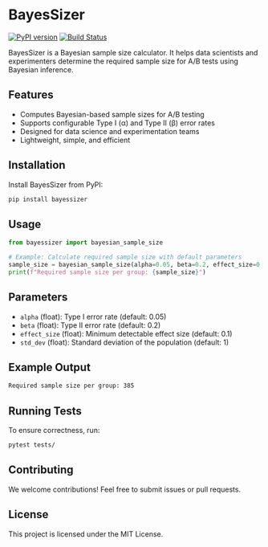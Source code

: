 # BayesSizer

[![PyPI version](https://badge.fury.io/py/bayessizer.svg)](https://pypi.org/project/bayes-sizer/)
[![Build Status](https://github.com/allanbutler/bayes-sizer/actions/workflows/tests.yml/badge.svg)](https://github.com/allanbutler/bayes-sizer)

BayesSizer is a Bayesian sample size calculator. It helps data scientists and experimenters determine the required sample size for A/B tests using Bayesian inference.

## Features
- Computes Bayesian-based sample sizes for A/B testing
- Supports configurable Type I (α) and Type II (β) error rates
- Designed for data science and experimentation teams
- Lightweight, simple, and efficient

## Installation

Install BayesSizer from PyPI:

```bash
pip install bayessizer
```

## Usage

```python
from bayessizer import bayesian_sample_size

# Example: Calculate required sample size with default parameters
sample_size = bayesian_sample_size(alpha=0.05, beta=0.2, effect_size=0.1, std_dev=1)
print(f"Required sample size per group: {sample_size}")
```

## Parameters
- `alpha` (float): Type I error rate (default: 0.05)
- `beta` (float): Type II error rate (default: 0.2)
- `effect_size` (float): Minimum detectable effect size (default: 0.1)
- `std_dev` (float): Standard deviation of the population (default: 1)

## Example Output
```bash
Required sample size per group: 385
```

## Running Tests
To ensure correctness, run:

```bash
pytest tests/
```

## Contributing
We welcome contributions! Feel free to submit issues or pull requests.

## License
This project is licensed under the MIT License.